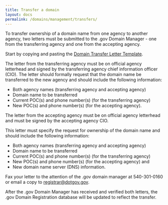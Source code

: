 ```yaml
---
title: Transfer a domain
layout: docs
permalink: /domains/management/transfers/
---
```


To transfer ownership of a domain name from one agency to another agency, two letters must be submitted to the .gov Domain Manager - one from the transferring agency and one from the accepting agency.

Start by copying and pasting the [Domain Transfer Letter Template](/domains/management/transfers/).

The letter from the transferring agency must be on official agency letterhead and signed by the transferring agency chief information officer (CIO). The letter should formally request that the domain name be transferred to the new agency and should include the following information:

* Both agency names (transferring agency and accepting agency)
* Domain name to be transferred
* Current POC(s) and phone number(s) (for the transferring agency)
* New POC(s) and phone number(s) (for the accepting agency).

The letter from the accepting agency must be on official agency letterhead and must be signed by the accepting agency CIO.

This letter must specify the request for ownership of the domain name and should include the following information:

* Both agency names (transferring agency and accepting agency)
* Domain name to be transferred
* Current POC(s) and phone number(s) (for the transferring agency)
* New POC(s) and phone number(s) (for the accepting agency) and
* New domain name server (DNS) information.

Fax your letter to the attention of the .gov domain manager at 540-301-0160 or email a copy to [registrar@dotgov.gov](mailto:registrar@dotgov.gov).

After the .gov Domain Manager has received and verified both letters, the .gov Domain Registration database will be updated to reflect the transfer.
